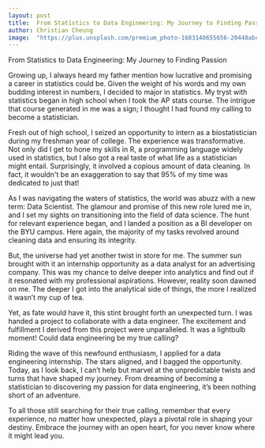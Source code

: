 ```yaml
---
layout: post
title:  From Statistics to Data Engineering: My Journey to Finding Passion
author: Christian Cheung
image:  "https://plus.unsplash.com/premium_photo-1683140655656-20448abc55da?ixlib=rb-4.0.3&ixid=M3wxMjA3fDB8MHxwaG90by1wYWdlfHx8fGVufDB8fHx8fA%3D%3D&auto=format&fit=crop&w=2940&q=80"
--- 
```


From Statistics to Data Engineering: My Journey to Finding Passion

Growing up, I always heard my father mention how lucrative and promising a career in statistics could be. Given the weight of his words and my own budding interest in numbers, I decided to major in statistics. My tryst with statistics began in high school when I took the AP stats course. The intrigue that course generated in me was a sign; I thought I had found my calling to become a statistician.

Fresh out of high school, I seized an opportunity to intern as a biostatistician during my freshman year of college. The experience was transformative. Not only did I get to hone my skills in R, a programming language widely used in statistics, but I also got a real taste of what life as a statistician might entail. Surprisingly, it involved a copious amount of data cleaning. In fact, it wouldn't be an exaggeration to say that 95% of my time was dedicated to just that!

As I was navigating the waters of statistics, the world was abuzz with a new term: Data Scientist. The glamour and promise of this new role lured me in, and I set my sights on transitioning into the field of data science. The hunt for relevant experience began, and I landed a position as a BI developer on the BYU campus. Here again, the majority of my tasks revolved around cleaning data and ensuring its integrity.

But, the universe had yet another twist in store for me. The summer sun brought with it an internship opportunity as a data analyst for an advertising company. This was my chance to delve deeper into analytics and find out if it resonated with my professional aspirations. However, reality soon dawned on me. The deeper I got into the analytical side of things, the more I realized it wasn’t my cup of tea.

Yet, as fate would have it, this stint brought forth an unexpected turn. I was handed a project to collaborate with a data engineer. The excitement and fulfillment I derived from this project were unparalleled. It was a lightbulb moment! Could data engineering be my true calling?

Riding the wave of this newfound enthusiasm, I applied for a data engineering internship. The stars aligned, and I bagged the opportunity. Today, as I look back, I can’t help but marvel at the unpredictable twists and turns that have shaped my journey. From dreaming of becoming a statistician to discovering my passion for data engineering, it’s been nothing short of an adventure.

To all those still searching for their true calling, remember that every experience, no matter how unexpected, plays a pivotal role in shaping your destiny. Embrace the journey with an open heart, for you never know where it might lead you.
